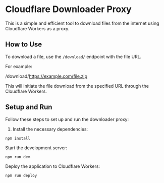 # Cloudflare Downloader Proxy

This is a simple and efficient tool to download files from the internet using Cloudflare Workers as a proxy.

## How to Use

To download a file, use the `/download/` endpoint with the file URL. 

For example: 

/download/https://example.com/file.zip


This will initiate the file download from the specified URL through the Cloudflare Workers.

## Setup and Run

Follow these steps to set up and run the downloader proxy:

1. Install the necessary dependencies:

```
npm install
```

Start the development server:
```
npm run dev
```

Deploy the application to Cloudflare Workers:
```
npm run deploy
```


